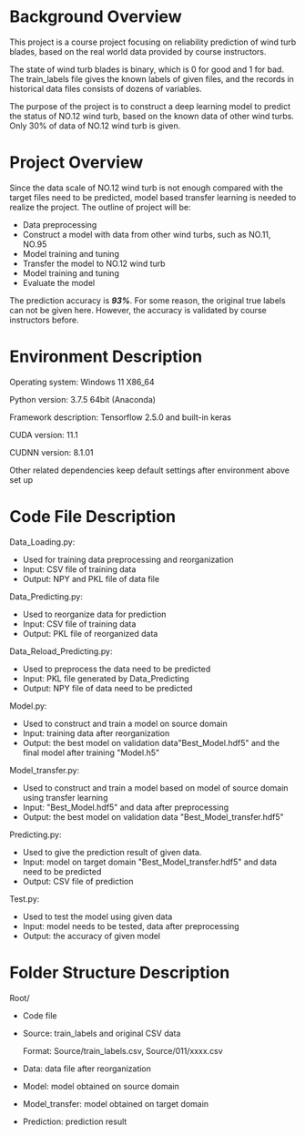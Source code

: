 # Background Overview

This project is a course project focusing on reliability prediction of wind turb blades, based on the real world data provided by course instructors. 

The state of wind turb blades is binary, which is 0 for good and 1 for bad. The train_labels file gives the known labels of given files, and the records in historical data files consists of dozens of variables.

The purpose of the project is to construct a deep learning model to predict the status of NO.12 wind turb, based on the known data of other wind turbs. Only 30% of data of NO.12 wind turb is given.

# Project Overview

Since the data scale of NO.12 wind turb is not enough compared with the target files need to be predicted, model based transfer learning is needed to realize the project. The outline of project will be:

+ Data preprocessing
+ Construct a model with data from other wind turbs, such as NO.11, NO.95
+ Model training and tuning
+ Transfer the model to NO.12 wind turb
+ Model training and tuning
+ Evaluate the model

The prediction accuracy is ***93%***. For some reason, the original true labels can not be given here. However, the accuracy is validated by course instructors before.

# Environment Description

Operating system: Windows 11 X86_64

Python version: 3.7.5 64bit (Anaconda)

Framework description: Tensorflow 2.5.0 and built-in keras

CUDA version: 11.1

CUDNN version: 8.1.01

Other related dependencies keep default settings after environment above set up

# Code File Description

Data_Loading.py:

+ Used for training data preprocessing and reorganization
+ Input: CSV file of training data
+ Output: NPY and PKL file of data file

Data_Predicting.py:

+ Used to reorganize data for prediction
+ Input: CSV file of training data
+ Output: PKL file of reorganized data

Data_Reload_Predicting.py:

+ Used to preprocess the data need to be predicted
+ Input: PKL file generated by Data_Predicting
+ Output: NPY file of data need to be predicted

Model.py:

+ Used to construct and train a model on source domain
+ Input: training data after reorganization
+ Output: the best model on validation data"Best_Model.hdf5" and the final model after training "Model.h5"

Model_transfer.py:

+ Used to construct and train a model based on model of source domain using transfer learning
+ Input: "Best_Model.hdf5" and data after preprocessing
+ Output: the best model on validation data "Best_Model_transfer.hdf5" 

Predicting.py:

+ Used to give the prediction result of given data.
+ Input: model on target domain "Best_Model_transfer.hdf5" and data need to be predicted
+ Output: CSV file of prediction

Test.py:

+ Used to test the model using given data
+ Input: model needs to be tested, data after preprocessing
+ Output: the accuracy of given model

# Folder Structure Description

Root/

+ Code file

+ Source: train_labels and original CSV data

  Format: Source/train_labels.csv, Source/011/xxxx.csv

+ Data: data file after reorganization

+ Model: model obtained on source domain

+ Model_transfer: model obtained on target domain

+ Prediction: prediction result

